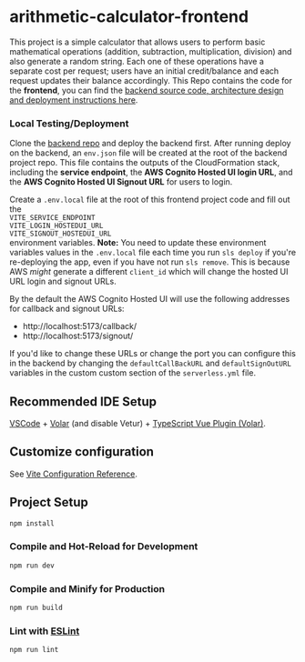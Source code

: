# arithmetic-calculator-frontend

This project is a simple calculator that allows users to perform basic mathematical operations (addition, subtraction, multiplication, division) and also generate a random string. Each one of these operations have a separate cost per request; users have an initial credit/balance and each request updates their balance accordingly.
This Repo contains the code for the **frontend**, you can find the [backend source code, architecture design and deployment instructions here](https://github.com/miguelalb/arithmetic-calculator-backend).  

### Local Testing/Deployment

Clone the [backend repo](https://github.com/miguelalb/arithmetic-calculator-backend) and deploy the backend first. After running deploy on the backend, an `env.json` file will be created at the root of the backend project repo. This file contains the outputs of the CloudFormation stack, including the **service endpoint**, the **AWS Cognito Hosted UI login URL**, and the **AWS Cognito Hosted UI Signout URL** for users to login.  

Create a `.env.local` file at the root of this frontend project code and fill out the    
`VITE_SERVICE_ENDPOINT`  
`VITE_LOGIN_HOSTEDUI_URL`  
`VITE_SIGNOUT_HOSTEDUI_URL`  
environment variables. 
**Note:** You need to update these environment variables values in the `.env.local` file each time you run `sls deploy` if you're re-deploying the app, even if you have not run `sls remove`. This is because AWS *might* generate a different `client_id` which will change the hosted UI URL login and signout URLs.

By the default the AWS Cognito Hosted UI will use the following addresses for callback and signout URLs:  
- http://localhost:5173/callback/
- http://localhost:5173/signout/  

If you'd like to change these URLs or change the port you can configure this in the backend by changing the `defaultCallBackURL` and `defaultSignOutURL` variables in the custom custom section of the `serverless.yml` file.

## Recommended IDE Setup

[VSCode](https://code.visualstudio.com/) + [Volar](https://marketplace.visualstudio.com/items?itemName=Vue.volar) (and disable Vetur) + [TypeScript Vue Plugin (Volar)](https://marketplace.visualstudio.com/items?itemName=Vue.vscode-typescript-vue-plugin).

## Customize configuration

See [Vite Configuration Reference](https://vitejs.dev/config/). 

## Project Setup

```sh
npm install
```

### Compile and Hot-Reload for Development

```sh
npm run dev
```

### Compile and Minify for Production

```sh
npm run build
```

### Lint with [ESLint](https://eslint.org/)

```sh
npm run lint
```
